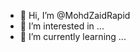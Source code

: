 - 👋 Hi, I’m @MohdZaidRapid
- 👀 I’m interested in ...
- 🌱 I’m currently learning ...


<!---
MohdZaidRapid/MohdZaidRapid is a ✨ special ✨ repository because its `README.md` (this file) appears on your GitHub profile.
You can click the Preview link to take a look at your changes.
--->
